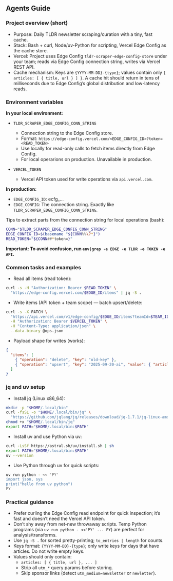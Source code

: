 ## Agents Guide

### Project overview (short)

- Purpose: Daily TLDR newsletter scraping/curation with a tiny, fast cache.
- Stack: Bash + curl, Node/uv-Python for scripting, Vercel Edge Config as the cache store.
- Vercel: Project uses Edge Config `tldr-scraper-edge-config-store` under your team; reads via Edge Config connection string, writes via Vercel REST API.
- Cache mechanism: Keys are `{YYYY-MM-DD}-{type}`; values contain only `{ articles: [ { title, url } ] }`. A cache hit should return in tens of milliseconds due to Edge Config’s global distribution and low-latency reads.

### Environment variables

**In your local environment:**

- `TLDR_SCRAPER_EDGE_CONFIG_CONN_STRING`
  - Connection string to the Edge Config store.
  - Format: `https://edge-config.vercel.com/<EDGE_CONFIG_ID>?token=<READ_TOKEN>`
  - Use locally for read-only calls to fetch items directly from Edge Config.
  - For local operarions on production. Unavailable in production.

- `VERCEL_TOKEN`
  - Vercel API token used for write operations via `api.vercel.com`.

**In production:**

- `EDGE_CONFIG_ID`: ecfg_...
- `EDGE_CONFIG`: The connection string. Exactly like `TLDR_SCRAPER_EDGE_CONFIG_CONN_STRING`.

Tips to extract parts from the connection string for local operations (bash):
```bash
CONN="$TLDR_SCRAPER_EDGE_CONFIG_CONN_STRING"
EDGE_CONFIG_ID=$(basename "${CONN%%\?*}")
READ_TOKEN="${CONN##*token=}"
```

**Important: To avoid confusion, run `env|grep -e EDGE -e TLDR -e TOKEN -e API`.**

### Common tasks and examples

- Read all items (read token):
```bash
curl -s -H "Authorization: Bearer $READ_TOKEN" \
  "https://edge-config.vercel.com/$EDGE_ID/items" | jq -S .
```

- Write items (API token + team scope) — batch upsert/delete:
```bash
curl -s -X PATCH \
  "https://api.vercel.com/v1/edge-config/$EDGE_ID/items?teamId=$TEAM_ID" \
  -H "Authorization: Bearer $VERCEL_TOKEN" \
  -H "Content-Type: application/json" \
  --data-binary @ops.json
```

- Payload shape for writes (works):
```json
{
  "items": [
    { "operation": "delete", "key": "old-key" },
    { "operation": "upsert", "key": "2025-09-20-ai", "value": { "articles": [ { "title": "...", "url": "..." } ] } }
  ]
}
```

### jq and uv setup

- Install jq (Linux x86_64):
```bash
mkdir -p "$HOME/.local/bin"
curl -fsSL -o "$HOME/.local/bin/jq" \
  "https://github.com/jqlang/jq/releases/download/jq-1.7.1/jq-linux-amd64"
chmod +x "$HOME/.local/bin/jq"
export PATH="$HOME/.local/bin:$PATH"
```

- Install uv and use Python via uv:
```bash
curl -LsSf https://astral.sh/uv/install.sh | sh
export PATH="$HOME/.local/bin:$PATH"
uv --version
```

- Use Python through uv for quick scripts:
```bash
uv run python - << 'PY'
import json, sys
print("hello from uv python")
PY
```

### Practical guidance

- Prefer curling the Edge Config read endpoint for quick inspection; it’s fast and doesn’t need the Vercel API token.
- Don’t shy away from net-new throwaway scripts. Temp Python programs (via `uv run python - <<'PY' ... PY`) are perfect for analysis/transforms.
- Use `jq -S .` for sorted pretty-printing; `to_entries | length` for counts.
- Keys format: `{YYYY-MM-DD}-{type}`; only write keys for days that have articles. Do not write empty keys.
- Values should only contain:
  - `articles: [ { title, url }, ... ]`
  - Strip all `utm_*` query params before storing.
  - Skip sponsor links (detect `utm_medium=newsletter` or `newletter`).

